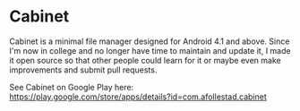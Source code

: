 Cabinet
=======

Cabinet is a minimal file manager designed for Android 4.1 and above. Since I'm now in college and no longer have 
time to maintain and update it, I made it open source so that other people could learn for it or maybe even make
improvements and submit pull requests.

See Cabinet on Google Play here: https://play.google.com/store/apps/details?id=com.afollestad.cabinet
